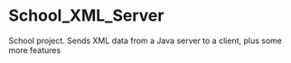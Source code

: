 # School_XML_Server
School project. Sends XML data from a Java server to a client, plus some more features 
